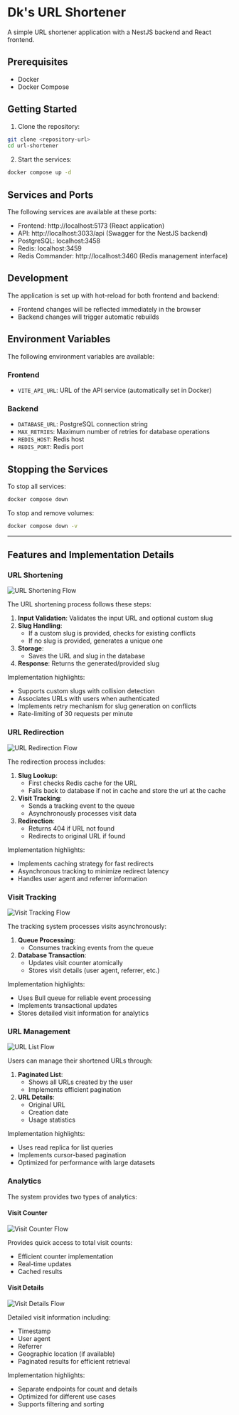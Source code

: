 # Dk's URL Shortener

A simple URL shortener application with a NestJS backend and React frontend.

## Prerequisites

- Docker
- Docker Compose

## Getting Started

1. Clone the repository:
```bash
git clone <repository-url>
cd url-shortener
```

2. Start the services:
```bash
docker compose up -d
```

## Services and Ports

The following services are available at these ports:

- Frontend: http://localhost:5173 (React application)
- API: http://localhost:3033/api (Swagger for the NestJS backend)
- PostgreSQL: localhost:3458
- Redis: localhost:3459
- Redis Commander: http://localhost:3460 (Redis management interface)

## Development

The application is set up with hot-reload for both frontend and backend:

- Frontend changes will be reflected immediately in the browser
- Backend changes will trigger automatic rebuilds

## Environment Variables

The following environment variables are available:

### Frontend
- `VITE_API_URL`: URL of the API service (automatically set in Docker)

### Backend
- `DATABASE_URL`: PostgreSQL connection string
- `MAX_RETRIES`: Maximum number of retries for database operations
- `REDIS_HOST`: Redis host
- `REDIS_PORT`: Redis port

## Stopping the Services

To stop all services:
```bash
docker compose down
```

To stop and remove volumes:
```bash
docker compose down -v
```

---

## Features and Implementation Details

### URL Shortening
![URL Shortening Flow](docs/new-url.png)

The URL shortening process follows these steps:

1. **Input Validation**: Validates the input URL and optional custom slug
2. **Slug Handling**:
   - If a custom slug is provided, checks for existing conflicts
   - If no slug is provided, generates a unique one
3. **Storage**:
   - Saves the URL and slug in the database
4. **Response**: Returns the generated/provided slug

Implementation highlights:
- Supports custom slugs with collision detection
- Associates URLs with users when authenticated
- Implements retry mechanism for slug generation on conflicts
- Rate-limiting of 30 requests per minute

### URL Redirection
![URL Redirection Flow](docs/redirect.png)

The redirection process includes:

1. **Slug Lookup**:
   - First checks Redis cache for the URL
   - Falls back to database if not in cache and store the url at the cache
2. **Visit Tracking**:
   - Sends a tracking event to the queue
   - Asynchronously processes visit data
3. **Redirection**:
   - Returns 404 if URL not found
   - Redirects to original URL if found

Implementation highlights:
- Implements caching strategy for fast redirects
- Asynchronous tracking to minimize redirect latency
- Handles user agent and referrer information

### Visit Tracking
![Visit Tracking Flow](docs/track.png)

The tracking system processes visits asynchronously:

1. **Queue Processing**:
   - Consumes tracking events from the queue
2. **Database Transaction**:
   - Updates visit counter atomically
   - Stores visit details (user agent, referrer, etc.)

Implementation highlights:
- Uses Bull queue for reliable event processing
- Implements transactional updates
- Stores detailed visit information for analytics

### URL Management
![URL List Flow](docs/url-list.png)

Users can manage their shortened URLs through:

1. **Paginated List**:
   - Shows all URLs created by the user
   - Implements efficient pagination
2. **URL Details**:
   - Original URL
   - Creation date
   - Usage statistics

Implementation highlights:
- Uses read replica for list queries
- Implements cursor-based pagination
- Optimized for performance with large datasets

### Analytics
The system provides two types of analytics:

#### Visit Counter
![Visit Counter Flow](docs/visits-count.png)

Provides quick access to total visit counts:
- Efficient counter implementation
- Real-time updates
- Cached results

#### Visit Details
![Visit Details Flow](docs/visits-list.png)

Detailed visit information including:
- Timestamp
- User agent
- Referrer
- Geographic location (if available)
- Paginated results for efficient retrieval

Implementation highlights:
- Separate endpoints for count and details
- Optimized for different use cases
- Supports filtering and sorting